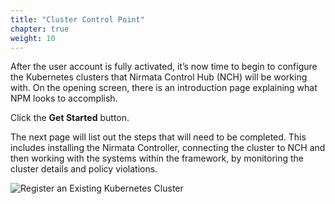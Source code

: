 ```yaml
---
title: "Cluster Control Point"
chapter: true
weight: 10
---
```


After the user account is fully activated, it’s now time to begin to configure the Kubernetes clusters that Nirmata Control Hub (NCH) will be working with. On the opening screen, there is an introduction page explaining what NPM looks to accomplish.

Click the **Get Started** button.

The next page will list out the steps that will need to be completed. This includes installing the Nirmata Controller, connecting the cluster to NCH and then working with the systems within the framework, by monitoring the cluster details and policy violations.

![Register an Existing Kubernetes Cluster](/images/register.jpg)